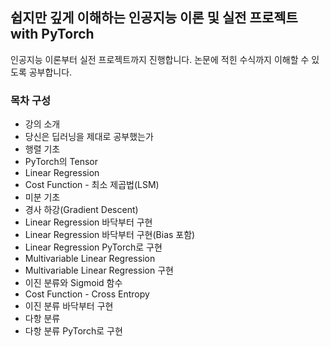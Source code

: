## 쉽지만 깊게 이해하는 인공지능 이론 및 실전 프로젝트 with PyTorch
인공지능 이론부터 실전 프로젝트까지 진행합니다. 논문에 적힌 수식까지 이해할 수 있도록 공부합니다.
### 목차 구성
* 강의 소개
* 당신은 딥러닝을 제대로 공부했는가
* 행렬 기초
* PyTorch의 Tensor
* Linear Regression
* Cost Function - 최소 제곱법(LSM)
* 미분 기초
* 경사 하강(Gradient Descent)
* Linear Regression 바닥부터 구현
* Linear Regression 바닥부터 구현(Bias 포함)
* Linear Regression PyTorch로 구현
* Multivariable Linear Regression
* Multivariable Linear Regression 구현
* 이진 분류와 Sigmoid 함수
* Cost Function - Cross Entropy
* 이진 분류 바닥부터 구현
* 다항 분류
* 다항 분류 PyTorch로 구현
